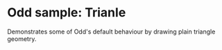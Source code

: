 # Odd sample: Trianle

Demonstrates some of Odd's default behaviour by drawing plain triangle geometry. 
